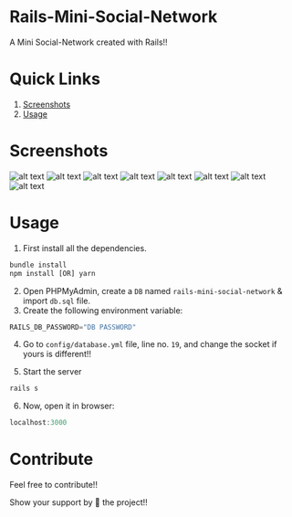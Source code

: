 # Rails-Mini-Social-Network
A Mini Social-Network created with Rails!!

# Quick Links
1. [Screenshots](#screenshots)
2. [Usage](#usage)

# Screenshots
![alt text](https://raw.githubusercontent.com/yTakkar/Rails-Mini-Social-Network/master/screenshots/Snap%202017-09-19%20at%2015.11.54.png)
![alt text](https://raw.githubusercontent.com/yTakkar/Rails-Mini-Social-Network/master/screenshots/Snap%202017-09-19%20at%2015.14.34.png)
![alt text](https://raw.githubusercontent.com/yTakkar/Rails-Mini-Social-Network/master/screenshots/Snap%202017-09-19%20at%2015.12.22.png)
![alt text](https://raw.githubusercontent.com/yTakkar/Rails-Mini-Social-Network/master/screenshots/Snap%202017-09-19%20at%2015.12.39.png)
![alt text](https://raw.githubusercontent.com/yTakkar/Rails-Mini-Social-Network/master/screenshots/Snap%202017-09-19%20at%2015.12.08.png)
![alt text](https://raw.githubusercontent.com/yTakkar/Rails-Mini-Social-Network/master/screenshots/Snap%202017-09-19%20at%2015.12.16.png)
![alt text](https://raw.githubusercontent.com/yTakkar/Rails-Mini-Social-Network/master/screenshots/Snap%202017-09-19%20at%2015.12.30.png)
![alt text](https://raw.githubusercontent.com/yTakkar/Rails-Mini-Social-Network/master/screenshots/Snap%202017-09-19%20at%2015.12.53.png)

# Usage
1. First install all the dependencies.
```javascript
bundle install
npm install [OR] yarn
```
2. Open PHPMyAdmin, create a `DB` named `rails-mini-social-network` & import `db.sql` file.
3. Create the following environment variable:
```javascript
RAILS_DB_PASSWORD="DB PASSWORD"
```
4. Go to `config/database.yml` file, line no. `19`, and change the socket if yours is different!!

5. Start the server
```javascript
rails s
```
6. Now, open it in browser:
```javascript
localhost:3000
```

# Contribute
Feel free to contribute!!

Show your support by 🌟 the project!!
